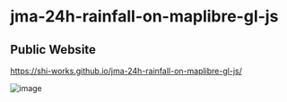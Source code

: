 # jma-24h-rainfall-on-maplibre-gl-js
## Public Website
https://shi-works.github.io/jma-24h-rainfall-on-maplibre-gl-js/

![image](https://github.com/shi-works/jma-ame-24h-maplibre-gl-js/assets/71203808/26851125-37bf-4818-8281-d1e586f91d70)
